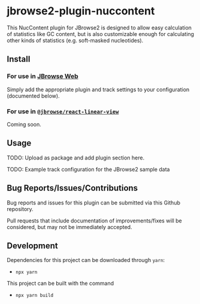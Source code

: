 # jbrowse2-plugin-nuccontent

This NucContent plugin for JBrowse2 is designed to allow easy calculation of statistics like GC content, but is also customizable enough for calculating other kinds of statistics (e.g. soft-masked nucleotides).

## Install

### For use in [JBrowse Web](https://jbrowse.org/jb2/docs/quickstart_web)

Simply add the appropriate plugin and track settings to your configuration (documented below).

### For use in [`@jbrowse/react-linear-view`](https://www.npmjs.com/package/@jbrowse/react-linear-genome-view)

Coming soon.

## Usage

TODO: Upload as package and add plugin section here.

TODO: Example track configuration for the JBrowse2 sample data

## Bug Reports/Issues/Contributions

Bug reports and issues for this plugin can be submitted via this Github repository.

Pull requests that include documentation of improvements/fixes will be considered, but may not be immediately accepted.

## Development

Dependencies for this project can be downloaded through `yarn`:

* `npx yarn`

This project can be built with the command

* `npx yarn build`
